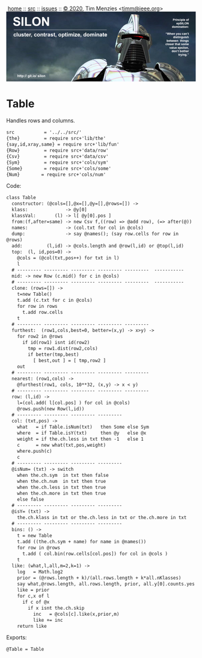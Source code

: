 <a name=top></a><p>       
&nbsp;[home](http://git.io/silon) ::
[src](https://github.com/timm/silon/raw/master/src) ::
[issues](http://git.io/silon) ::
<a href="https://github.com/timm/silon/raw/master/raw/master/LICENSE.md">&copy; 2020</a>,
Tim Menzies
<<a href="mailto:timm@ieee.org">timm&commat;ieee.org</a>>
<br>
[<img width=900 src="https://github.com/timm/silon/raw/master/etc/img/banner.jpg">](http://git.io/silon)<br>

# Table

Handles rows and columns.

    src           = '../../src/'
    {the}         = require src+'lib/the'
    {say,id,xray,same} = require src+'lib/fun'
    {Row}         = require src+'data/row'
    {Csv}         = require src+'data/csv'
    {Sym}         = require src+'cols/sym'
    {Some}        = require src+'cols/some'
    {Num}        = require src+'cols/num'

Code:

    class Table
      constructor: (@cols=[],@x=[],@y=[],@rows=[]) ->
      klass:              -> @y[0]
      klassVal:       (l) -> l[ @y[0].pos ]
      from:(f,after=same) -> new Csv f,((row) => @add row), (=> after(@))
      names:              -> (col.txt for col in @cols)
      dump:               -> say @names(); (say row.cells for row in @rows)
      add:         (l,id) -> @cols.length and @row(l,id) or @top(l,id)
      top:  (l, id,pos=0) -> 
        @cols = (@col(txt,pos++) for txt in l) 
        l
      # --------- --------- --------- --------- ---------  -----------
      mid: -> new Row (c.mid() for c in @cols)
      # --------- --------- --------- --------- ---------  -----------
      clone: (rows=[]) ->
        t=new Table()
        t.add (c.txt for c in @cols)
        for row in rows
          t.add row.cells
        t
      # --------- --------- --------- --------- ---------   
      furthest:  (row1,cols,best=0, better=(x,y) -> x>y) ->
        for row2 in @rows
          if id(row1) isnt id(row2)
            tmp = row1.dist(row2,cols)
            if better(tmp,best)
              [ best,out ] = [ tmp,row2 ]
        out
      # --------- --------- --------- --------- ---------   
      nearest: (row1,cols) ->
        @furthest(row1, cols, 10**32, (x,y) -> x < y)
      # --------- --------- --------- --------- ---------   
      row: (l,id) -> 
        l=(col.add( l[col.pos] ) for col in @cols)
        @rows.push(new Row(l,id))
      # --------- --------- --------- ---------
      col: (txt,pos) ->
        what   = if Table.isNum(txt)   then Some else Sym
        where  = if Table.isY(txt)     then @y   else @x
        weight = if the.ch.less in txt then -1   else 1
        c      = new what(txt,pos,weight)
        where.push(c)
        c
      # --------- --------- --------- ---------
      @isNum= (txt) -> switch
        when the.ch.sym  in txt then false
        when the.ch.num  in txt then true
        when the.ch.less in txt then true
        when the.ch.more in txt then true
        else false
      # --------- --------- --------- ---------
      @isY= (txt) -> 
        the.ch.klass in txt or the.ch.less in txt or the.ch.more in txt
      # --------- --------- --------- ---------
      bins: () ->
        t = new Table
        t.add ((the.ch.sym + name) for name in @names())
        for row in @rows
          t.add ( col.bin(row.cells[col.pos]) for col in @cols )
        t
      like: (what,l,all,m=2,k=1) ->
        log   = Math.log2
        prior = (@rows.length + k)/(all.rows.length + k*all.nKlasses)
        say what,@rows.length, all.rows.length, prior, all.y[0].counts.yes
        like = prior
        for c,x of l
          if c of @x
            if x isnt the.ch.skip
              inc   = @cols[c].like(x,prior,m)
              like += inc
        return like

Exports:

    @Table = Table
